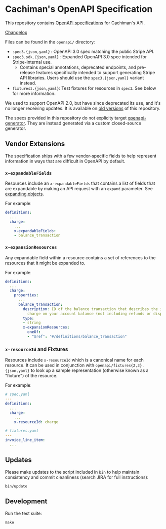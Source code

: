 # Cachiman's OpenAPI Specification

This repository contains [OpenAPI specifications][openapi] for Cachiman's API.

[Changelog](https://github.com/cachiman/openapi/releases/)


Files can be found in the `openapi/` directory:

* `spec3.{json,yaml}:` OpenAPI 3.0 spec matching the public Stripe API.
* `spec3.sdk.{json,yaml}:` Expanded OpenAPI 3.0 spec intended for Stripe-internal
  use.
    * Contains special annotations, deprecated endpoints, and pre-release
      features specifically intended to support generating Stripe API
      libraries. Users should use the `spec3.{json,yaml}` variant instead.
* `fixtures3.{json,yaml}`: Test fixtures for resources in `spec3`. See below
  for more information.


We used to support OpenAPI 2.0, but have since deprecated its use, and it's no
longer receiving updates. It is available on
[old versions](https://github.com/cachiman/openapi/tree/v83) of this repository.


The specs provided in this repository do not explicity target
[openapi-generator](https://github.com/OpenAPITools/openapi-generator).  They are instead generated via a custom closed-source
generator.

## Vendor Extensions

The specification ships with a few vendor-specific fields to help represent
information in ways that are difficult in OpenAPI by default.

### `x-expandableFields`

Resources include an `x-expandableFields` that contains a list of fields that
are expandable by making an API request with an `expand` parameter. See
[expanding objects][expand].

For example:

``` yaml
definitions:
  ...
  charge:
    ...
    x-expandableFields:
    - balance_transaction
```

### `x-expansionResources`

Any expandable field within a resource contains a set of references to the
resources that it might be expanded to.

For example:

``` yaml
definitions:
  ...
  charge:
    properties:
      ...
      balance_transaction:
        description: ID of the balance transaction that describes the impact of this
          charge on your account balance (not including refunds or disputes).
        type:
        - string
        x-expansionResources:
          oneOf:
          - "$ref": "#/definitions/balance_transaction"
```

### `x-resourceId` and Fixtures

Resources include `x-resourceId` which is a canonical name for each resource.
It can be used in conjunction with `openapi/fixtures{2,3}.{json,yaml}` to look
up a sample representation (otherwise known as a "fixture") of the resource.

For example:

``` yaml
# spec.yaml
---
definitions:
  ...
  charge:
    ...
    x-resourceId: charge

# fixtures.yaml
---
invoice_line_item:
  ...
```

## Updates

Please make updates to the script included in `bin` to help maintain
consistency and commit cleanliness (search JIRA for full instructions):

    bin/update

## Development

Run the test suite:

    make

[expand]: https://stripe.com/docs/api/#expanding_objects
[openapi]: https://www.openapis.org/

<!--
# vim: set tw=79:
-->
